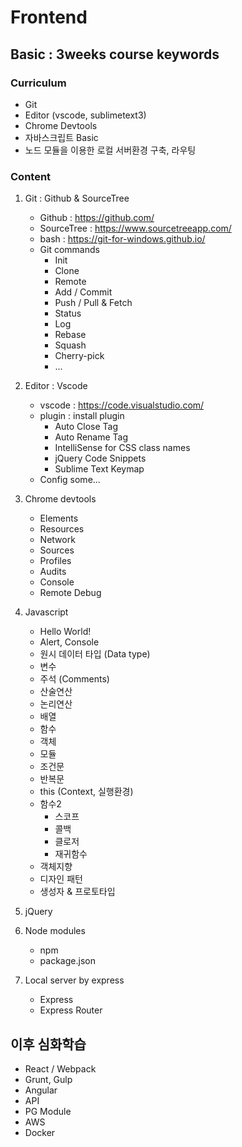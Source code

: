 # Frontend

## Basic : 3weeks course keywords

### Curriculum
- Git
- Editor (vscode, sublimetext3)
- Chrome Devtools
- 자바스크립트 Basic
- 노드 모듈을 이용한 로컬 서버환경 구축, 라우팅 

### Content
1. Git : Github & SourceTree
    + Github : <https://github.com/>
    + SourceTree : <https://www.sourcetreeapp.com/>
    + bash : <https://git-for-windows.github.io/>
    + Git commands
        * Init
        * Clone
        * Remote
        * Add / Commit
        * Push / Pull & Fetch
        * Status
        * Log
        * Rebase
        * Squash
        * Cherry-pick
        * ...

2. Editor : Vscode
    + vscode : <https://code.visualstudio.com/>
    + plugin : install plugin
        * Auto Close Tag
        * Auto Rename Tag
        * IntelliSense for CSS class names
        * jQuery Code Snippets
        * Sublime Text Keymap
    + Config some...

3. Chrome devtools
    + Elements
    + Resources
    + Network
    + Sources
    + Profiles
    + Audits
    + Console
    + Remote Debug

4. Javascript
    + Hello World!
    + Alert, Console
    + 원시 데이터 타입 (Data type)
    + 변수
    + 주석 (Comments)
    + 산술연산
    + 논리연산
    + 배열
    + 함수 
    + 객체
    + 모듈
    + 조건문
    + 반복문
    + this (Context, 실행환경)
    + 함수2
        * 스코프
        * 콜백
        * 클로저
        * 재귀함수
    + 객체지향
    + 디자인 패턴
    + 생성자 & 프로토타입

5. jQuery

6. Node modules
    + npm
    + package.json

7. Local server by express
    + Express
    + Express Router

## 이후 심화학습
- React / Webpack
- Grunt, Gulp
- Angular
- API
- PG Module
- AWS
- Docker